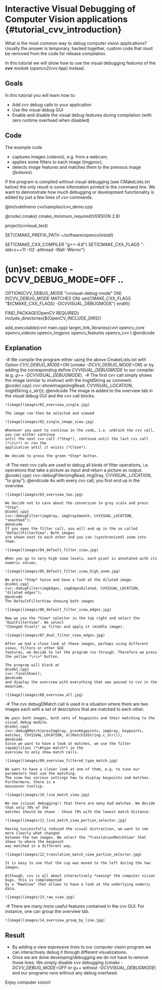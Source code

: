 Interactive Visual Debugging of Computer Vision applications {#tutorial_cvv_introduction}
============================================================

What is the most common way to debug computer vision applications? Usually the answer is temporary,
hacked together, custom code that must be removed from the code for release compilation.

In this tutorial we will show how to use the visual debugging features of the **cvv** module
(*opencv2/cvv.hpp*) instead.

Goals
-----

In this tutorial you will learn how to:

-   Add cvv debug calls to your application
-   Use the visual debug GUI
-   Enable and disable the visual debug features during compilation (with zero runtime overhead when
    disabled)

Code
----

The example code

-   captures images (*videoio*), e.g. from a webcam,
-   applies some filters to each image (*imgproc*),
-   detects image features and matches them to the previous image (*features*).

If the program is compiled without visual debugging (see CMakeLists.txt below) the only result is
some information printed to the command line. We want to demonstrate how much debugging or
development functionality is added by just a few lines of *cvv* commands.

@includelineno cvv/samples/cvv_demo.cpp

@code{.cmake}
cmake_minimum_required(VERSION 2.8)

project(cvvisual_test)

SET(CMAKE_PREFIX_PATH ~/software/opencv/install)

SET(CMAKE_CXX_COMPILER "g++-4.8")
SET(CMAKE_CXX_FLAGS "-std=c++11 -O2 -pthread -Wall -Werror")

# (un)set: cmake -DCVV_DEBUG_MODE=OFF ..
OPTION(CVV_DEBUG_MODE "cvvisual-debug-mode" ON)
if(CVV_DEBUG_MODE MATCHES ON)
  set(CMAKE_CXX_FLAGS "${CMAKE_CXX_FLAGS} -DCVVISUAL_DEBUGMODE")
endif()


FIND_PACKAGE(OpenCV REQUIRED)
include_directories(${OpenCV_INCLUDE_DIRS})

add_executable(cvvt main.cpp)
target_link_libraries(cvvt
  opencv_core opencv_videoio opencv_imgproc opencv_features
  opencv_cvv
)
@endcode

Explanation
-----------

-#  We compile the program either using the above CmakeLists.txt with Option *CVV_DEBUG_MODE=ON*
    (*cmake -DCVV_DEBUG_MODE=ON*) or by adding the corresponding define *CVVISUAL_DEBUGMODE* to
    our compiler (e.g. *g++ -DCVVISUAL_DEBUGMODE*).
-#  The first cvv call simply shows the image (similar to *imshow*) with the imgIdString as comment.
    @code{.cpp}
    cvv::showImage(imgRead, CVVISUAL_LOCATION, imgIdString.c_str());
    @endcode
    The image is added to the overview tab in the visual debug GUI and the cvv call blocks.

    ![image](images/01_overview_single.jpg)

    The image can then be selected and viewed

    ![image](images/02_single_image_view.jpg)

    Whenever you want to continue in the code, i.e. unblock the cvv call, you can either continue
    until the next cvv call (*Step*), continue until the last cvv call (*\>\>*) or run the
    application until it exists (*Close*).

    We decide to press the green *Step* button.

-#  The next cvv calls are used to debug all kinds of filter operations, i.e. operations that take a
    picture as input and return a picture as output.
    @code{.cpp}
    cvv::debugFilter(imgRead, imgGray, CVVISUAL_LOCATION, "to gray");
    @endcode
    As with every cvv call, you first end up in the overview.

    ![image](images/03_overview_two.jpg)

    We decide not to care about the conversion to gray scale and press *Step*.
    @code{.cpp}
    cvv::debugFilter(imgGray, imgGraySmooth, CVVISUAL_LOCATION, "smoothed");
    @endcode
    If you open the filter call, you will end up in the so called "DefaultFilterView". Both images
    are shown next to each other and you can (synchronized) zoom into them.

    ![image](images/04_default_filter_view.jpg)

    When you go to very high zoom levels, each pixel is annotated with its numeric values.

    ![image](images/05_default_filter_view_high_zoom.jpg)

    We press *Step* twice and have a look at the dilated image.
    @code{.cpp}
    cvv::debugFilter(imgEdges, imgEdgesDilated, CVVISUAL_LOCATION, "dilated edges");
    @endcode
    The DefaultFilterView showing both images

    ![image](images/06_default_filter_view_edges.jpg)

    Now we use the *View* selector in the top right and select the "DualFilterView". We select
    "Changed Pixels" as filter and apply it (middle image).

    ![image](images/07_dual_filter_view_edges.jpg)

    After we had a close look at these images, perhaps using different views, filters or other GUI
    features, we decide to let the program run through. Therefore we press the yellow *\>\>* button.

    The program will block at
    @code{.cpp}
    cvv::finalShow();
    @endcode
    and display the overview with everything that was passed to cvv in the meantime.

    ![image](images/08_overview_all.jpg)

-#  The cvv debugDMatch call is used in a situation where there are two images each with a set of
    descriptors that are matched to each other.

    We pass both images, both sets of keypoints and their matching to the visual debug module.
    @code{.cpp}
    cvv::debugDMatch(prevImgGray, prevKeypoints, imgGray, keypoints, matches, CVVISUAL_LOCATION, allMatchIdString.c_str());
    @endcode
    Since we want to have a look at matches, we use the filter capabilities (*\#type match*) in the
    overview to only show match calls.

    ![image](images/09_overview_filtered_type_match.jpg)

    We want to have a closer look at one of them, e.g. to tune our parameters that use the matching.
    The view has various settings how to display keypoints and matches. Furthermore, there is a
    mouseover tooltip.

    ![image](images/10_line_match_view.jpg)

    We see (visual debugging!) that there are many bad matches. We decide that only 70% of the
    matches should be shown - those 70% with the lowest match distance.

    ![image](images/11_line_match_view_portion_selector.jpg)

    Having successfully reduced the visual distraction, we want to see more clearly what changed
    between the two images. We select the "TranslationMatchView" that shows to where the keypoint
    was matched in a different way.

    ![image](images/12_translation_match_view_portion_selector.jpg)

    It is easy to see that the cup was moved to the left during the two images.

    Although, cvv is all about interactively *seeing* the computer vision bugs, this is complemented
    by a "RawView" that allows to have a look at the underlying numeric data.

    ![image](images/13_raw_view.jpg)

-#  There are many more useful features contained in the cvv GUI. For instance, one can group the
    overview tab.

    ![image](images/14_overview_group_by_line.jpg)

Result
------

-   By adding a view expressive lines to our computer vision program we can interactively debug it
    through different visualizations.
-   Once we are done developing/debugging we do not have to remove those lines. We simply disable
    cvv debugging (*cmake -DCVV_DEBUG_MODE=OFF* or g++ without *-DCVVISUAL_DEBUGMODE*) and our
    programs runs without any debug overhead.

Enjoy computer vision!
